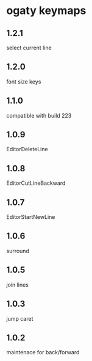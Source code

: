 <!-- Keep a Changelog guide -> https://keepachangelog.com -->

# ogaty keymaps

## 1.2.1
select current line
## 1.2.0
font size keys
## 1.1.0  
compatible with build 223  
## 1.0.9  
EditorDeleteLine  
## 1.0.8  
EditorCutLineBackward  
## 1.0.7  
EditorStartNewLine  
## 1.0.6  
surround  
## 1.0.5  
join lines  
## 1.0.3  
jump caret  
## 1.0.2  
maintenace for back/forward  

